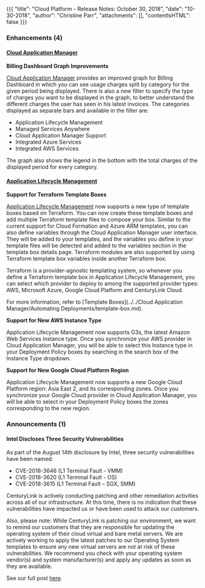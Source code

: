 {{{
"title": "Cloud Platform - Release Notes: October 30, 2018",
"date": "10-30-2018",
"author": "Christine Parr",
"attachments": [],
"contentIsHTML": false
}}}

### Enhancements (4)

#### [Cloud Application Manager](https://www.ctl.io/cloud-application-manager/)

**Billing Dashboard Graph Improvements**

[Cloud Application Manager](https://www.ctl.io/cloud-application-manager/) provides an improved graph for Billing Dashboard in which you can see usage charges split by category for the given period being displayed. There is also a new filter to specify the type of charges you want to be displayed in the graph, to better understand the different charges the user has seen in his latest invoices. The categories displayed as separate bars and available in the filter are:

* Application Lifecycle Management
* Managed Services Anywhere
* Cloud Application Manager Support
* Integrated Azure Services
* Integrated AWS Services

The graph also shows the legend in the bottom with the total charges of the displayed period for every category.

#### [Application Lifecycle Management](https://www.ctl.io/cloud-application-manager/application-lifecycle-management/)

**Support for Terraform Template Boxes**

[Application Lifecycle Management](https://www.ctl.io/cloud-application-manager/application-lifecycle-management/) now supports a new type of template boxes based on Terraform. You can now create these template boxes and add multiple Terraform template files to compose your box. Similar to the current support for Cloud Formation and Azure ARM templates, you can also define variables through the Cloud Application Manager user interface. They will be added to your templates, and the variables you define in your template files will be detected and added to the variables section in the template box details page. Terraform modules are also supported by using Terraform template box variables inside another Terraform box.

Terraform is a provider-agnostic templating system, so whenever you define a Terraform template box in Application Lifecycle Management, you can select which provider to deploy to among the supported provider types: AWS, Microsoft Azure, Google Cloud Platform and CenturyLink Cloud.

For more information, refer to [Template Boxes](../../Cloud Application Manager/Automating Deployments/template-box.md).

**Support for New AWS Instance Type**

Application Lifecycle Management now supports G3s, the latest Amazon Web Services instance type. Once you synchronize your AWS provider in Cloud Application Manager, you will be able to select this Instance type in your Deployment Policy boxes by searching in the search box of the Instance Type dropdown.

**Support for New Google Cloud Platform Region**

Application Lifecycle Management now supports a new Google Cloud Platform region: Asia East 2, and its corresponding zones. Once you synchronize your Google Cloud provider in Cloud Application Manager, you will be able to select in your Deployment Policy boxes the zones corresponding to the new region.

### Announcements (1)

#### Intel Discloses Three Security Vulnerabilities

As part of the August 14th disclosure by Intel, three security vulnerabilities have been named:

* CVE-2018-3646 (L1 Terminal Fault - VMM)
* CVE-2018-3620 (L1 Terminal Fault - OS)
* CVE-2018-3615 (L1 Terminal Fault – SGX, SMM)

CenturyLink is actively conducting patching and other remediation activities across all of our infrastructure. At this time, there is no indication that these vulnerabilities have impacted us or have been used to attack our customers.

Also, please note: While CenturyLink is patching our environment, we want to remind our customers that they are responsible for updating the operating system of their cloud virtual and bare metal servers. We are actively working to apply the latest patches to our Operating System templates to ensure any new virtual servers are not at risk of these vulnerabilities. We recommend you check with your operating system vendor(s) and system manufacturer(s) and apply any updates as soon as they are available.

See our full post [here](https://www.ctl.io/blog/post/intel-discloses-three-security-vulnerabilities/).
